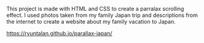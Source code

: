 This project is made with HTML and CSS to create a parralax scrolling effect. I used photos taken from my family Japan trip and descriptions from the internet to create a website about my family vacation to Japan.

https://ryuntalan.github.io/parallax-japan/
